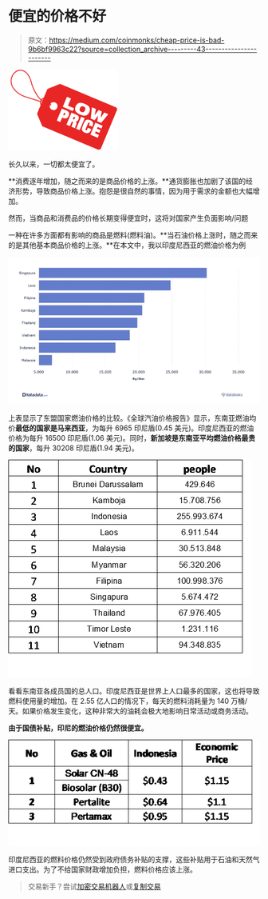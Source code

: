 # 便宜的价格不好

> 原文：<https://medium.com/coinmonks/cheap-price-is-bad-9b6bf9963c22?source=collection_archive---------43----------------------->

![](img/15f8ea18e7481a58478e32328b0e42cd.png)

长久以来，一切都太便宜了。

**消费逐年增加，随之而来的是商品价格的上涨。**通货膨胀也加剧了该国的经济形势，导致商品价格上涨。抱怨是很自然的事情，因为用于需求的金额也大幅增加。

然而，当商品和消费品的价格长期变得便宜时，这将对国家产生负面影响/问题

一种在许多方面都有影响的商品是燃料(燃料油)。**当石油价格上涨时，随之而来的是其他基本商品价格的上涨。**在本文中，我以印度尼西亚的燃油价格为例

![](img/acd56d154c1f0d56f29c986450386830.png)

上表显示了东盟国家燃油价格的比较。《全球汽油价格报告》显示，东南亚燃油均价**最低的国家是马来西亚**，为每升 6965 印尼盾(0.45 美元)。印度尼西亚的燃油价格为每升 16500 印尼盾(1.06 美元)。同时，**新加坡是东南亚平均燃油价格最贵的国家**，每升 30208 印尼盾(1.94 美元)。

![](img/d20c45e295e4cb2b73499cf098cd6556.png)

看看东南亚各成员国的总人口。印度尼西亚是世界上人口最多的国家，这也将导致燃料使用量的增加。在 2.55 亿人口的情况下，每天的燃料消耗量为 140 万桶/天。如果价格发生变化，这种非常大的油耗会极大地影响日常活动或商务活动。

**由于国债补贴，印尼的燃油价格仍然很便宜。**

![](img/38b3ca27a5a5b2ed03e3cc2b60dbf067.png)

印度尼西亚的燃料价格仍然受到政府债务补贴的支撑，这些补贴用于石油和天然气进口支出。为了不给国家财政增加负担，燃料价格应该上涨。

> 交易新手？尝试[加密交易机器人](/coinmonks/crypto-trading-bot-c2ffce8acb2a)或[复制交易](/coinmonks/top-10-crypto-copy-trading-platforms-for-beginners-d0c37c7d698c)